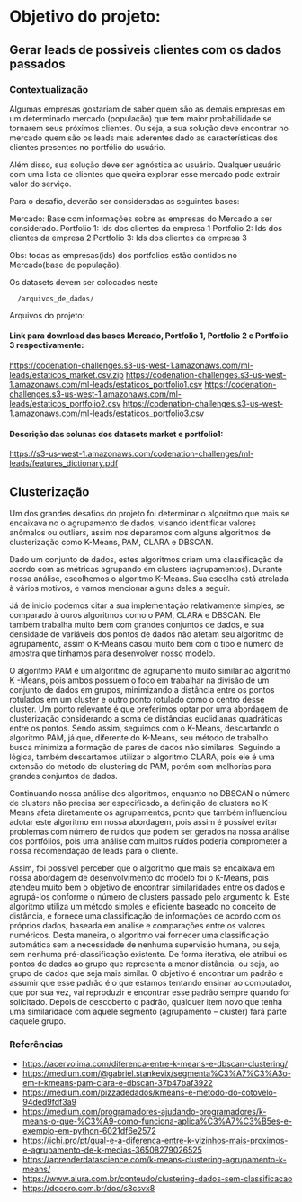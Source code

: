 # Objetivo do projeto:
## Gerar leads de possiveis clientes com os dados passados

### Contextualização
Algumas empresas gostariam de saber quem são as demais empresas em um determinado mercado (população) que tem maior probabilidade se tornarem seus próximos clientes. Ou seja, a sua solução deve encontrar no mercado quem são os leads mais aderentes dado as características dos clientes presentes no portfólio do usuário.

Além disso, sua solução deve ser agnóstica ao usuário. Qualquer usuário com uma lista de clientes que queira explorar esse mercado pode extrair valor do serviço.

Para o desafio, deverão ser consideradas as seguintes bases:

Mercado: Base com informações sobre as empresas do Mercado a ser considerado. Portfolio 1: Ids dos clientes da empresa 1 Portfolio 2: Ids dos clientes da empresa 2 Portfolio 3: Ids dos clientes da empresa 3

Obs: todas as empresas(ids) dos portfolios estão contidos no Mercado(base de população).


Os datasets devem ser colocados neste 

```
  /arquivos_de_dados/
```

Arquivos do projeto:
#### Link para download das bases Mercado, Portfolio 1, Portfolio 2 e Portfolio 3 respectivamente:

https://codenation-challenges.s3-us-west-1.amazonaws.com/ml-leads/estaticos_market.csv.zip
https://codenation-challenges.s3-us-west-1.amazonaws.com/ml-leads/estaticos_portfolio1.csv
https://codenation-challenges.s3-us-west-1.amazonaws.com/ml-leads/estaticos_portfolio2.csv
https://codenation-challenges.s3-us-west-1.amazonaws.com/ml-leads/estaticos_portfolio3.csv

#### Descrição das colunas dos datasets market e portfolio1:
https://s3-us-west-1.amazonaws.com/codenation-challenges/ml-leads/features_dictionary.pdf


## Clusterização
Um dos grandes desafios do projeto foi determinar o algoritmo que mais se encaixava no o agrupamento de dados, visando identificar valores anômalos ou outliers, assim nos deparamos com alguns algoritmos de clusterização como K-Means, PAM, CLARA e DBSCAN.

Dado um conjunto de dados, estes algoritmos criam uma classificação de acordo com as métricas agrupando em clusters (agrupamentos). Durante nossa análise, escolhemos o algoritmo K-Means. Sua escolha está atrelada à vários motivos, e vamos mencionar alguns deles a seguir.

Já de inicio podemos citar a sua implementação relativamente simples, se comparado à ouros algoritmos como o PAM, CLARA e DBSCAN. Ele também trabalha muito bem com grandes conjuntos de dados, e sua densidade de variáveis dos pontos de dados não afetam seu algoritmo de agrupamento, assim o K-Means casou muito bem com o tipo e número de amostra que tínhamos para desenvolver nosso modelo.

O algoritmo PAM é um algoritmo de agrupamento muito similar ao algoritmo K -Means, pois ambos possuem o foco em trabalhar na divisão de um conjunto de dados em grupos, minimizando a distância entre os pontos rotulados em um cluster e outro ponto rotulado como o centro desse cluster. Um ponto relevante é que preferimos optar por uma abordagem de clusterização considerando a soma de distâncias euclidianas quadráticas entre os pontos. Sendo assim, seguimos com o K-Means, descartando o algoritmo PAM, já que, diferente do K-Means, seu método de trabalho busca minimiza a formação de pares de dados não similares. Seguindo a lógica, também descartamos utilizar o algoritmo CLARA, pois ele é uma extensão do método de clustering do PAM, porém com melhorias para grandes conjuntos de dados.

Continuando nossa análise dos algoritmos, enquanto no DBSCAN o número de clusters não precisa ser especificado, a definição de clusters no K-Means afeta diretamente os agrupamentos, ponto que também influenciou adotar este algoritmo em nossa abordagem, pois assim é possível evitar problemas com número de ruídos que podem ser gerados na nossa análise dos portfólios, pois uma análise com muitos ruídos poderia comprometer a nossa recomendação de leads para o cliente.

Assim, foi possível perceber que o algoritmo que mais se encaixava em nossa abordagem de desenvolvimento do modelo foi o K-Means, pois atendeu muito bem o objetivo de encontrar similaridades entre os dados e agrupá-los conforme o número de clusters passado pelo argumento k. Este algoritmo utiliza um método simples e eficiente baseado no conceito de distância, e fornece uma classificação de informações de acordo com os próprios dados, baseada em análise e comparações entre os valores numéricos. Desta maneira, o algoritmo vai fornecer uma classificação automática sem a necessidade de nenhuma supervisão humana, ou seja, sem nenhuma pré-classificação existente. De forma iterativa, ele atribui os pontos de dados ao grupo que representa a menor distância, ou seja, ao grupo de dados que seja mais similar. O objetivo é encontrar um padrão e assumir que esse padrão é o que estamos tentando ensinar ao computador, que por sua vez, vai reproduzir e encontrar esse padrão sempre quando for solicitado. Depois de descoberto o padrão, qualquer item novo que tenha uma similaridade com aquele segmento (agrupamento – cluster) fará parte daquele grupo.

### Referências
- https://acervolima.com/diferenca-entre-k-means-e-dbscan-clustering/
- https://medium.com/@gabriel.stankevix/segmenta%C3%A7%C3%A3o-em-r-kmeans-pam-clara-e-dbscan-37b47baf3922
- https://medium.com/pizzadedados/kmeans-e-metodo-do-cotovelo-94ded9fdf3a9
- https://medium.com/programadores-ajudando-programadores/k-means-o-que-%C3%A9-como-funciona-aplica%C3%A7%C3%B5es-e-exemplo-em-python-6021df6e2572
- https://ichi.pro/pt/qual-e-a-diferenca-entre-k-vizinhos-mais-proximos-e-agrupamento-de-k-medias-36508279026525
- https://aprenderdatascience.com/k-means-clustering-agrupamento-k-means/
- https://www.alura.com.br/conteudo/clustering-dados-sem-classificacao
- https://docero.com.br/doc/s8csvx8